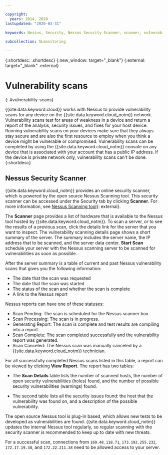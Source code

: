 ```yaml
---

copyright:
  years: 2014, 2020
lastupdated: "2020-03-31"

keywords: Nessus, Security, Nessus Security Scanner, scanner, vulnerability

subcollection: SLmonitoring

---
```


{:shortdesc: .shortdesc}
{:new_window: target="_blank"}
{:external: target="_blank" .external}

# Vulnerability scans
{: #vulnerability-scans}

{{site.data.keyword.cloud}} works with Nessus to provide vulnerability scans for any device on the {{site.data.keyword.cloud_notm}} network. Vulnerability scans test for areas of weakness in a device and return a report of the analysis, security issues, and fixes for your host device. Running vulnerability scans on your devices make sure that they always stay secure and are also the first resource to employ when you think a device might be vulnerable or compromised. Vulnerability scans can be completed by using the {{site.data.keyword.cloud_notm}} console on any device that is associated with your account that has a public IP address. If the device is private network only, vulnerability scans can't be done.
{:shortdesc}

## Nessus Security Scanner
{{site.data.keyword.cloud_notm}} provides an online security scanner, which is powered by the open source Nessus Scanning tool. This security scanner can be accessed under the Security tab by clicking **Scanner**. For more information, see [Nessus Scanning tool](http://www.nessus.org/nessus/){: external}.

The **Scanner** page provides a list of hardware that is available to the Nessus tool hosted by {{site.data.keyword.cloud_notm}}. To scan a server, or to see the results of a previous scan, click the details link for the server that you want to inspect. The vulnerability scanning details page shows a short summary of the server. The summary includes the server name, the IP address that to be scanned, and the server data center. **Start Scan** schedule your server with the Nessus scanning server to be scanned for vulnerabilities as soon as possible.

After the server summary is a table of current and past Nessus vulnerability scans that gives you the following information: 
* The date that the scan was requested 
* The date that the scan was started 
* The status of the scan and whether the scan is complete 
* A link to the Nessus report

Nessus reports can have one of these statuses:

* Scan Pending: The scan is scheduled for the Nessus scanner box.
* Scan Processing: The scan is in progress.
* Generating Report: The scan is complete and test results are compiling into a report.
* Scan Complete: The scan completed successfully and the vulnerability report was generated.
* Scan Canceled: The Nessus scan was manually canceled by a {{site.data.keyword.cloud_notm}} technician.

For all successfully completed Nessus scans listed in this table, a report can be viewed by clicking **View Report**. The report has two tables: 
- The **Scan Details** table lists the number of scanned hosts, the number of open security vulnerabilities (holes) found, and the number of possible security vulnerabilities (warnings) found. 

- The second table lists all the security issues found: the host that the vulnerability was found on, and a description of the possible vulnerability.

The open source Nessus tool is plug-in based, which allows new tests to be developed as vulnerabilities are found. {{site.data.keyword.cloud_notm}} updates the internal Nessus tool regularly, so regular scanning with the security scanner is recommended to keep up to date with new threats.

For a successful scan, connections from `169.48.118.71`, `173.192.255.232`, `172.17.19.38`, and `172.22.211.38` need to be allowed access to your server.
